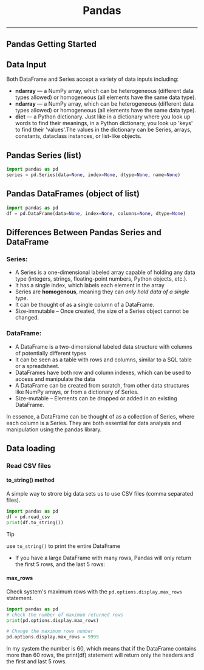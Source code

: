 # <p align="center"> Pandas </p>
---

## Pandas Getting Started

## Data Input
Both DataFrame and Series accept a variety of data inputs including:
* **ndarray**  — a NumPy array, which can be heterogeneous (different data types allowed) or homogeneous (all elements have the same data type).
* **ndarray**  — a NumPy array, which can be heterogeneous (different data types allowed) or homogeneous (all elements have the same data type).
* **dict**   — a Python dictionary. Just like in a dictionary where you look up words to find their meanings, in a Python dictionary, you look up 'keys' to find their 'values'.The values in the dictionary can be Series, arrays, constants, dataclass instances, or list-like objects.

## Pandas Series (list)
```python
import pandas as pd
series = pd.Series(data=None, index=None, dtype=None, name=None)
```

## Pandas DataFrames (object of list)
```python
import pandas as pd
df = pd.DataFrame(data=None, index=None, columns=None, dtype=None)
```

## Differences Between Pandas Series and DataFrame
### Series:
* A Series is a one-dimensional labeled array capable of holding any data type (integers, strings, floating-point numbers, Python objects, etc.).
* It has a single index, which labels each element in the array
* Series are **homogenous**, meaning they can _only hold data of a single type_.
* It can be thought of as a single column of a DataFrame.
* Size-immutable – Once created, the size of a Series object cannot be changed.
### DataFrame:
* A DataFrame is a two-dimensional labeled data structure with columns of potentially different types
* It can be seen as a table with rows and columns, similar to a SQL table or a spreadsheet.
* DataFrames have both row and column indexes, which can be used to access and manipulate the data
* A DataFrame can be created from scratch, from other data structures like NumPy arrays, or from a dictionary of Series.
* Size-mutable – Elements can be dropped or added in an existing DataFrame.

In essence, a DataFrame can be thought of as a collection of Series, where each column is a Series. They are both essential for data analysis and manipulation using the pandas library. 

## Data loading
### Read CSV files
#### to_string() method
A simple way to strore big data sets us to use CSV files (comma separated files).
```python
import pandas as pd
df = pd.read_csv
print(df.to_string())
```
> [!TIP]
> use `to_string()` to print the entire DataFrame

* If you have a large DataFrame with many rows, Pandas will only return the first 5 rows, and the last 5 rows:
#### max_rows
Check system's maximum rows with the `pd.options.display.max_rows` statement.
```python
import pandas as pd
# check the number of maximum returned rows
print(pd.options.display.max_rows)

# Change the maximum rows number
pd.options.display.max_rows = 9999 
```
In my system the number is 60, which means that if the DataFrame contains more than 60 rows, the print(df) statement will return only the headers and the first and last 5 rows.


